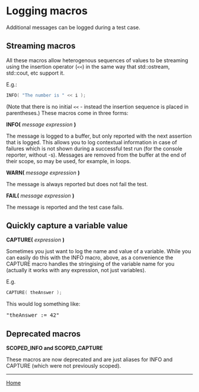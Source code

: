 # Logging macros

Additional messages can be logged during a test case.

## Streaming macros

All these macros allow heterogenous sequences of values to be streaming using the insertion operator (```<<```) in the same way that std::ostream, std::cout, etc support it.

E.g.:
```c++
INFO( "The number is " << i );
```

(Note that there is no initial ```<<``` - instead the insertion sequence is placed in parentheses.)
These macros come in three forms:

**INFO(** _message expression_ **)**

The message is logged to a buffer, but only reported with the next assertion that is logged. This allows you to log contextual information in case of failures which is not shown during a successful test run (for the console reporter, without -s). Messages are removed from the buffer at the end of their scope, so may be used, for example, in loops.

**WARN(** _message expression_ **)**

The message is always reported but does not fail the test.

**FAIL(** _message expression_ **)**

The message is reported and the test case fails.

## Quickly capture a variable value

**CAPTURE(** _expression_ **)**

Sometimes you just want to log the name and value of a variable. While you can easily do this with the INFO macro, above, as a convenience the CAPTURE macro handles the stringising of the variable name for you (actually it works with any expression, not just variables).

E.g.
```c++
CAPTURE( theAnswer );
```

This would log something like:

<pre>"theAnswer := 42"</pre>

## Deprecated macros

**SCOPED_INFO and SCOPED_CAPTURE**

These macros are now deprecated and are just aliases for INFO and CAPTURE (which were not previously scoped).

---

[Home](Readme.md)